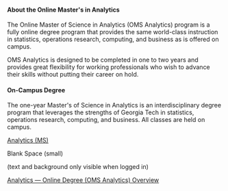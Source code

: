 #### About the Online Master's in Analytics

The Online Master of Science in Analytics (OMS Analytics) program is a fully online degree program that provides the same world-class instruction in statistics, operations research, computing, and business as is offered on campus.

OMS Analytics is designed to be completed in one to two years and provides great flexibility for working professionals who wish to advance their skills without putting their career on hold.

#### On-Campus Degree

The one-year Master's of Science in Analytics is an interdisciplinary degree program that leverages the strengths of Georgia Tech in statistics, operations research, computing, and business. All classes are held on campus.

[Analytics (MS)](https://www.gatech.edu/academics/degrees/masters/analytics-ms)

Blank Space (small)

(text and background only visible when logged in)

[Analytics — Online Degree (OMS Analytics) Overview](https://pe.gatech.edu/degrees/analytics)